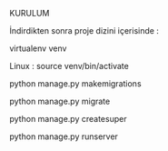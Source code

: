 KURULUM

İndirdikten sonra proje dizini içerisinde :

virtualenv venv

Linux : source venv/bin/activate

python manage.py makemigrations

python manage.py migrate

python manage.py createsuper

python manage.py runserver
